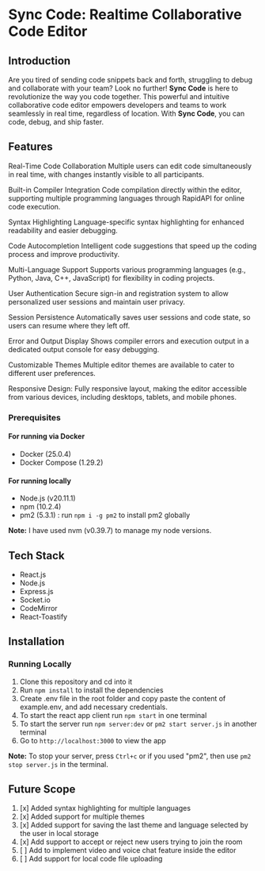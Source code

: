 # Sync Code: Realtime Collaborative Code Editor

## Introduction

Are you tired of sending code snippets back and forth, struggling to debug and collaborate with your team? Look no further! **Sync Code** is here to revolutionize the way you code together. This powerful and intuitive collaborative code editor empowers developers and teams to work seamlessly in real time, regardless of location. With **Sync Code**, you can code, debug, and ship faster.

## Features

Real-Time Code Collaboration
Multiple users can edit code simultaneously in real time, with changes instantly visible to all participants.

Built-in Compiler Integration
Code compilation directly within the editor, supporting multiple programming languages through RapidAPI for online code execution.

Syntax Highlighting
Language-specific syntax highlighting for enhanced readability and easier debugging.

Code Autocompletion
Intelligent code suggestions that speed up the coding process and improve productivity.

Multi-Language Support
Supports various programming languages (e.g., Python, Java, C++, JavaScript) for flexibility in coding projects.

User Authentication
Secure sign-in and registration system to allow personalized user sessions and maintain user privacy.

Session Persistence
Automatically saves user sessions and code state, so users can resume where they left off.

Error and Output Display
Shows compiler errors and execution output in a dedicated output console for easy debugging.

Customizable Themes
Multiple editor themes are available to cater to different user preferences.

Responsive Design: Fully responsive layout, making the editor accessible from various devices, including desktops, tablets, and mobile phones.
### Prerequisites

#### For running via Docker

- Docker (25.0.4)
- Docker Compose (1.29.2)

#### For running locally

- Node.js (v20.11.1)
- npm (10.2.4)
- pm2 (5.3.1) : run `npm i -g pm2` to install pm2 globally

**Note:** I have used nvm (v0.39.7) to manage my node versions. 
## Tech Stack

- React.js
- Node.js
- Express.js
- Socket.io
- CodeMirror
- React-Toastify

## Installation

### Running Locally

1. Clone this repository and cd into it
2. Run `npm install` to install the dependencies
3. Create .env file in the root folder and copy paste the content of example.env, and add necessary credentials.
4. To start the react app client run `npm start` in one terminal
5. To start the server run `npm server:dev` or `pm2 start server.js` in another terminal
6. Go to `http://localhost:3000` to view the app

**Note:** To stop your server, press `Ctrl+c` or if you used "pm2", then use `pm2 stop server.js` in the terminal.

## Future Scope

1. [x] Added syntax highlighting for multiple languages
2. [x] Added support for multiple themes
3. [x] Added support for saving the last theme and language selected by the user in local storage
4. [x] Add support to accept or reject new users trying to join the room
5. [ ] Add to implement video and voice chat feature inside the editor
6. [ ] Add support for local code file uploading
